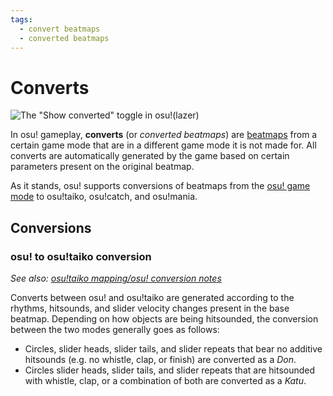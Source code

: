 ```yaml
---
tags:
  - convert beatmaps
  - converted beatmaps
---
```


# Converts

![The \"Show converted\" toggle in osu!(lazer)](img/show-converted-button.png "The \"Show converted\" toggle in osu!(lazer)")

In osu! gameplay, **converts** (or *converted beatmaps*) are [beatmaps](/wiki//Beatmap) from a certain game mode that are in a different game mode it is not made for. All converts are automatically generated by the game based on certain parameters present on the original beatmap.

As it stands, osu! supports conversions of beatmaps from the [osu! game mode](/wiki/Game_mode/osu!) to osu!taiko, osu!catch, and osu!mania.

## Conversions

### osu! to osu!taiko conversion

*See also: [osu!taiko mapping/osu! conversion notes](/wiki/Game_mode/osu!taiko#osu!-conversion-notes)*

Converts between osu! and osu!taiko are generated according to the rhythms, hitsounds, and slider velocity changes present in the base beatmap. Depending on how objects are being hitsounded, the conversion between the two modes generally goes as follows:

- Circles, slider heads, slider tails, and slider repeats that bear no additive hitsounds (e.g. no whistle, clap, or finish) are converted as a *Don*.
- Circles slider heads, slider tails, and slider repeats that are hitsounded with whistle, clap, or a combination of both are converted as a *Katu*.